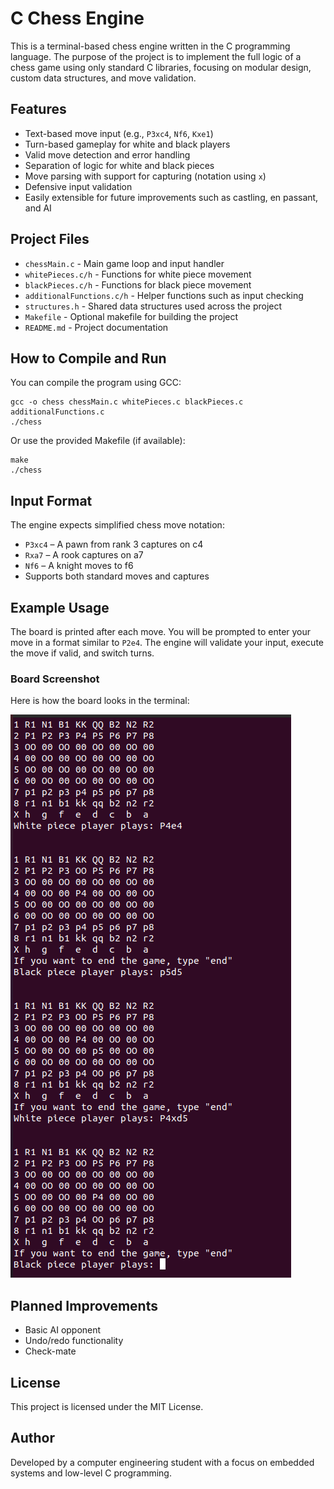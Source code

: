 # C Chess Engine

This is a terminal-based chess engine written in the C programming language. The purpose of the project is to implement the full logic of a chess game using only standard C libraries, focusing on modular design, custom data structures, and move validation.

## Features

- Text-based move input (e.g., `P3xc4`, `Nf6`, `Kxe1`)
- Turn-based gameplay for white and black players
- Valid move detection and error handling
- Separation of logic for white and black pieces
- Move parsing with support for capturing (notation using `x`)
- Defensive input validation
- Easily extensible for future improvements such as castling, en passant, and AI

## Project Files

- `chessMain.c` - Main game loop and input handler
- `whitePieces.c/h` - Functions for white piece movement
- `blackPieces.c/h` - Functions for black piece movement
- `additionalFunctions.c/h` - Helper functions such as input checking
- `structures.h` - Shared data structures used across the project
- `Makefile` - Optional makefile for building the project
- `README.md` - Project documentation

## How to Compile and Run

You can compile the program using GCC:

```
gcc -o chess chessMain.c whitePieces.c blackPieces.c additionalFunctions.c
./chess
```

Or use the provided Makefile (if available):

```
make
./chess
```

## Input Format

The engine expects simplified chess move notation:

- `P3xc4` – A pawn from rank 3 captures on c4
- `Rxa7` – A rook captures on a7
- `Nf6` – A knight moves to f6
- Supports both standard moves and captures

## Example Usage

The board is printed after each move. You will be prompted to enter your move in a format similar to `P2e4`. The engine will validate your input, execute the move if valid, and switch turns.

### Board Screenshot

Here is how the board looks in the terminal:

![Board Screenshot](board.png)

## Planned Improvements
- Basic AI opponent
- Undo/redo functionality
- Check-mate

## License

This project is licensed under the MIT License.

## Author

Developed by a computer engineering student with a focus on embedded systems and low-level C programming.
